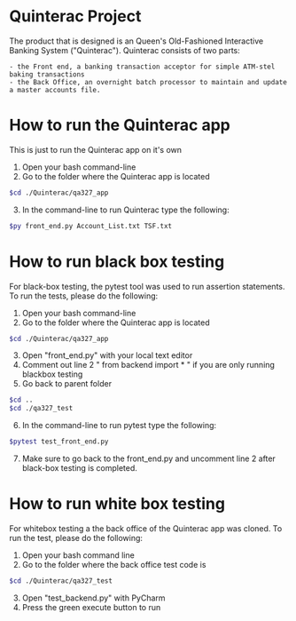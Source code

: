 # Quinterac Project

The product that is designed is an Queen's Old-Fashioned Interactive Banking System ("Quinterac"). Quinterac consists of two parts:

    - the Front end, a banking transaction acceptor for simple ATM-stel baking transactions
    - the Back Office, an overnight batch processor to maintain and update a master accounts file.

# How to run the Quinterac app
This is just to run the Quinterac app on it's own
1. Open your bash command-line
2. Go to the folder where the Quinterac app is located
```bash
$cd ./Quinterac/qa327_app
```
3. In the command-line to run Quinterac type the following:
```bash
$py front_end.py Account_List.txt TSF.txt
```
# How to run black box testing

For black-box testing, the pytest tool was used to run assertion statements. To run the tests, please do the following:
 1. Open your bash command-line
 2. Go to the folder where the Quinterac app is located
 ```bash
 $cd ./Quinterac/qa327_app
 ```
 3. Open "front_end.py" with your local text editor
 4. Comment out line 2 " from backend import * " if you are only running blackbox testing
 5. Go back to parent folder
 ```bash
 $cd ..
 $cd ./qa327_test
 ```
 6. In the command-line to run pytest type the following:
 ```bash
 $pytest test_front_end.py
 ```
 7. Make sure to go back to the front_end.py and uncomment line 2 after black-box testing is completed.

# How to run white box testing

For whitebox testing a the back office of the Quinterac app was cloned. To run the test, please do the following:
1. Open your bash command line
2. Go to the folder where the back office test code is
```bash
$cd ./Quinterac/qa327_test
```
3. Open "test_backend.py" with PyCharm
4. Press the green execute button to run
